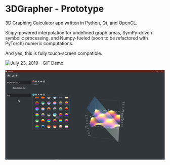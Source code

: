 # 3DGrapher - Prototype
3D Graphing Calculator app written in Python, Qt, and OpenGL. 

Scipy-powered interpolation for undefined graph areas, SymPy-driven symbolic processing, and Numpy-fueled (soon to be refactored with PyTorch) numeric computations. 

And yes, this is fully touch-screen compatible.


![July 23, 2019 - GIF Demo](https://github.com/clockelliptic/3DGrapher/blob/master/app_photos/vid.gif)


![July 23, 2019 - Screenshot](https://github.com/clockelliptic/3DGrapher/blob/master/app_photos/calc_07-23-19.png)

